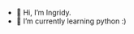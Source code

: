 - 👋 Hi, I’m Ingridy.
- 🌱 I’m currently learning python :)
  

<!---
ingridyt/ingridyt is a ✨ special ✨ repository because its `README.md` (this file) appears on your GitHub profile.
You can click the Preview link to take a look at your changes.
--->
